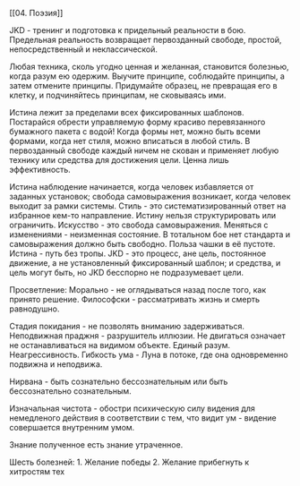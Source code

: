 [[04. Поэзия]]

JKD - тренинг и подготовка к придельный реальности в бою. Предельная реальность возвращает первозданный свободе, простой, непосредственный и неклассической.

Любая техника, сколь угодно ценная и желанная, становится болезнью, когда разум ею одержим. 
Выучите принципе, соблюдайте принципы, а затем отмените принципы. Придумайте образец, не превращая его в клетку, и подчиняйтесь принципам, не сковываясь ими.

Истина лежит за пределами всех фиксированных шаблонов.
Постарайся обрести управляемую форму красиво перевязанного бумажного пакета с водой!
Когда формы нет, можно быть всеми формами, когда нет стиля, можно вписаться в любой стиль. 
В первозданный свободе каждый ничем не скован и применяет любую технику или средства для достижения цели. Ценна лишь эффективность.

Истина наблюдение начинается, когда человек избавляется от заданных установок; свобода самовыражения возникает, когда человек выходит за рамки системы. 
Стиль - это систематизированный ответ на избранное кем-то направление. 
Истину нельзя структурировать или ограничить.
Искусство - это свобода самовыражения.
Меняться с изменениями - неизменная состояние.
В тотальном бое нет стандарта и самовыражения должно быть свободно.
Польза чашки в её пустоте.
Истина - путь без тропы.
JKD - это процесс, ане цель, постоянное движение, а не установленный фиксированный шаблон; и средства, и цель могут быть,  но JKD бесспорно  не подразумевает цели.

Просветление:
	Морально - не оглядываться назад после того, как принято решение.
	Философски - рассматривать жизнь и смерть равнодушно.

Стадия покидания - не позволять вниманию задерживаться.
Неподвижная праджня - разрушитель иллюзии. Не двигаться означает не останавливаться на видимом объекте. Единый разум. Неагрессивность. Гибкость ума - Луна в потоке, где она одновременно подвижна и неподвижа.

Нирвана - быть сознательно бессознательным или быть бессознательно сознательным.

Изначальная чистота - обостри психическую силу видения для немедленого действия в соответствии с тем, что видит ум - видение совершается внутренним умом.

Знание полученное есть знание утраченное.

Шесть болезней:
	1. Желание победы
	2. Желание прибегнуть к хитростям тех

	

